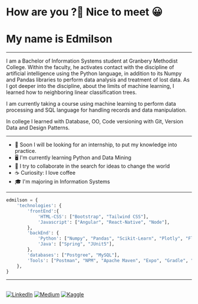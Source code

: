 # How are you ?👋  Nice to meet 😀
# My name is Edmilson

-----

I am a Bachelor of Information Systems student at Granbery Methodist College. Within the faculty, he activates contact with the discipline of artificial intelligence using the Python language, in addition to its Numpy and Pandas libraries to perform data analysis and treatment of lost data. As I got deeper into the discipline, about the limits of machine learning, I learned how to neighboring linear classification trees.

I am currently taking a course using machine learning to perform data processing and SQL language for handling records and data manipulation.

In college I learned with Database, OO, Code versioning with Git, Version Data and Design Patterns.

-----

- 💼 Soon I will be looking for an internship, to put my knowledge into practice.
- 🖥️ I'm currently learning Python and Data Mining
- 👯 I try to collaborate in the search for ideas to change the world
- ☕ Curiosity: I love coffee 
- 🎓 I'm majoring in Information Systems


-----


```python
edmilson = {
    'technologies': {
        'frontEnd':{
            'HTML-CSS': ["Bootstrap", "Tailwind CSS"],
            'Javascript': ["Angular", "React-Native", "Node"],
        },
        'backEnd': {
            'Python': ["Numpy", "Pandas", "Scikit-Learn", "Plotly", "Flask", "Ipytest", "Testbook"],
            'Java': ["Spring", "JUnit5"],            
        },        
        'databases': ["Postgree", "MySQL"],
        'Tools': ["Postman", "NPM", "Apache Maven", "Expo", "Gradle", "Yarn", "Selenium", "GIT"],
    },
}

```

-----



<div style="display: inline_block"><br>
 <a target="_blank" href="https://www.linkedin.com/in/edmilson-s1lva"><img alt="LinkedIn" src="https://img.shields.io/badge/linkedin-%230077B5.svg?style=for-the-badge&logo=linkedin&logoColor=white"/></a>
 <a target="_blank" href="https://medium.com/@scov1no
"><img alt="Medium" src="https://img.shields.io/badge/Medium-%23000000.svg?style=for-the-badge&logo=Medium&logoColor=white"/></a>
 <a target="_blank" href="https://www.kaggle.com/edmilsoneddi">	<img alt="Kaggle" src="https://img.shields.io/badge/Kaggle-20BEFF?style=for-the-badge&logo=Kaggle&logoColor=white"/></a>
</div>









